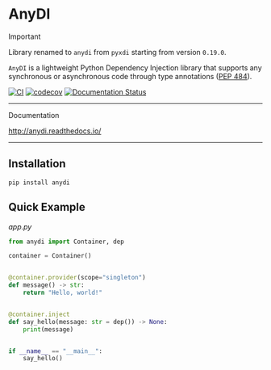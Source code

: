 # AnyDI

> [!IMPORTANT]
> Library renamed to `anydi` from `pyxdi` starting from version `0.19.0`.

`AnyDI` is a lightweight Python Dependency Injection library that supports any synchronous or asynchronous code through type annotations ([PEP 484](https://peps.python.org/pep-0484/)).

[![CI](https://github.com/antonrh/anydi/actions/workflows/ci.yml/badge.svg)](https://github.com/antonrh/anydi/actions/workflows/ci.yml)
[![codecov](https://codecov.io/gh/antonrh/anydi/branch/main/graph/badge.svg?token=67CLD19I0C)](https://codecov.io/gh/antonrh/anydi)
[![Documentation Status](https://readthedocs.org/projects/anydi/badge/?version=latest)](https://anydi.readthedocs.io/en/latest/?badge=latest)

---
Documentation

http://anydi.readthedocs.io/

---

## Installation

```shell
pip install anydi
```

## Quick Example

*app.py*

```python
from anydi import Container, dep

container = Container()


@container.provider(scope="singleton")
def message() -> str:
    return "Hello, world!"


@container.inject
def say_hello(message: str = dep()) -> None:
    print(message)


if __name__ == "__main__":
    say_hello()
```

